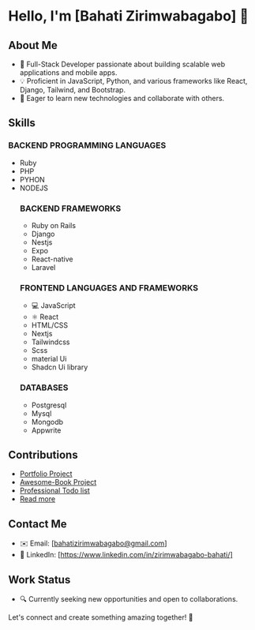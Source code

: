 
# Hello, I'm [Bahati Zirimwabagabo] 👋

## About Me
- 🚀 Full-Stack Developer passionate about building scalable web applications and mobile apps.
- 💡 Proficient in JavaScript, Python, and various frameworks like React, Django, Tailwind, and Bootstrap.
- 🌱 Eager to learn new technologies and collaborate with others.

## Skills
### BACKEND PROGRAMMING LANGUAGES
- Ruby
- PHP
- PYHON
- NODEJS
  ### BACKEND FRAMEWORKS
  - Ruby on Rails
  - Django
  - Nestjs
  - Expo
  - React-native
  - Laravel
  ### FRONTEND LANGUAGES AND FRAMEWORKS
  - 💻 JavaScript
  - ⚛️ React
  - HTML/CSS
  - Nextjs
  - Tailwindcss
  - Scss
  - material Ui
  - Shadcn Ui library
  ### DATABASES
  - Postgresql
  - Mysql
  - Mongodb
  - Appwrite


## Contributions
- [Portfolio Project](https://github.com/zbahati/Portfolio)
- [Awesome-Book Project](https://github.com/Simpleshaikh1/Awesome-Books)
- [Professional Todo list ](https://github.com/zbahati/Todo-list)
- [Read more](https://github.com/zbahati/)

## Contact Me
- ✉️ Email: [bahatizirimwabagabo@gmail.com]
- 💼 LinkedIn: [https://www.linkedin.com/in/zirimwabagabo-bahati/]

## Work Status
- 🔍 Currently seeking new opportunities and open to collaborations.

Let's connect and create something amazing together! 🌟
